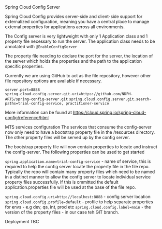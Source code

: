 Spring Cloud Config Server

Spring Cloud Config provides server-side and client-side support for externalized configuration, 
meaning you have a central place to manage external properties for applications across all environments.

The Config server is very lightweight with only 1 Application class and 1 property file necessary to run the server.
The application class needs to be annotated with 
`@EnableConfigServer`

The property file needing to declare the port for the server, the location of the server which holds the properties 
and the path to the application specific properties.

Currently we are using GitHub to act as the file repository, however other file repository options are available if necessary.

`server.port=8888`
`spring.cloud.config.server.git.uri=https://github.com/NDPH-ARTS/spring-config-server.git`
`spring.cloud.config.server.git.search-paths=trial-config-service, practitioner-service`

More information can be found at
https://cloud.spring.io/spring-cloud-config/reference/html

MTS services configuration
The services that consume the config-server now only need to have a bootstrap property file in the 
/resources directory. The other property files will be served up by the config server.

The bootstrap property file will now contain properties to locate and instruct the config-server.
The following properties can be used to get started

`spring.application.name=trial-config-service` - name of service, this is required to help the
config server locate the property file in the file repo. Typically the repo will contain many property files 
which need to be named in a distinct manner to allow the config server to locate individual service property
files successfully. If this is ommitted the default application.properties file will be used at the base of the file repo.

`spring.cloud.config.uri=http://localhost:8888` - config server location
`spring.cloud.config.profile=default` - profile to help separate properties for envs - e.g dev, qa, int, prod etc
`spring.cloud.config.label=main` - the version of the property files - in our case teh GIT branch.


Deployment
TBC
